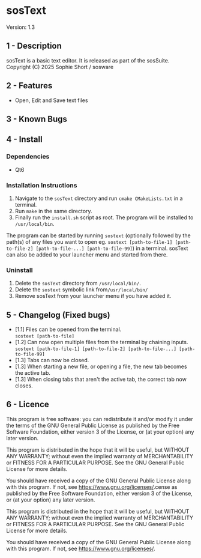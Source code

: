 # sosText
Version: 1.3

## 1 - Description
sosText is a basic text editor. It is released as part of the sosSuite.  
Copyright (C) 2025  Sophie Short / sosware

## 2 - Features
- Open, Edit and Save text files

## 3 - Known Bugs


## 4 - Install
### Dependencies
- Qt6

### Installation Instructions
1. Navigate to the `sosText` directory and run `cmake CMakeLists.txt` in a terminal.
2. Run `make` in the same directory.
3. Finally run the `install.sh` script as root. The program will be installed to `/usr/local/bin`.

The program can be started by running `sostext` (optionally followed by the path(s) of any files you want to open eg. `sostext [path-to-file-1] [path-to-file-2] [path-to-file-...] [path-to-file-99]`) in a terminal. sosText can also be added to your launcher menu and started from there.

### Uninstall
1. Delete the `sosText` directory from `/usr/local/bin/`.
2. Delete the `sostext` symbolic link from`/usr/local/bin/`
3. Remove sosText from your launcher menu if you have added it.

## 5 - Changelog (Fixed bugs)
- [1.1] Files can be opened from the terminal.  
`sostext [path-to-file]`
- [1.2] Can now open multiple files from the terminal by chaining inputs.  
`sostext [path-to-file-1] [path-to-file-2] [path-to-file-...] [path-to-file-99]`
- [1.3] Tabs can now be closed.
- [1.3] When starting a new file, or opening a file, the new tab becomes the active tab.
- [1.3] When closing tabs that aren't the active tab, the correct tab now closes.

## 6 - Licence
This program is free software: you can redistribute it and/or modify
it under the terms of the GNU General Public License as published by
the Free Software Foundation, either version 3 of the License, or
(at your option) any later version.  

This program is distributed in the hope that it will be useful,
but WITHOUT ANY WARRANTY; without even the implied warranty of
MERCHANTABILITY or FITNESS FOR A PARTICULAR PURPOSE.  See the
GNU General Public License for more details.  

You should have received a copy of the GNU General Public License
along with this program.  If not, see <https://www.gnu.org/licenses/>.cense as published by
the Free Software Foundation, either version 3 of the License, or
(at your option) any later version.  

This program is distributed in the hope that it will be useful,
but WITHOUT ANY WARRANTY; without even the implied warranty of
MERCHANTABILITY or FITNESS FOR A PARTICULAR PURPOSE.  See the
GNU General Public License for more details.  

You should have received a copy of the GNU General Public License
along with this program.  If not, see <https://www.gnu.org/licenses/>.